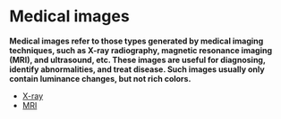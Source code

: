 # Medical images

**Medical images refer to those types generated by medical imaging techniques, such as X-ray radiography, magnetic resonance imaging (MRI), and ultrasound, etc. These images are useful for diagnosing, identify abnormalities, and treat disease. Such images usually only contain luminance changes, but not rich colors.**

  - [X-ray](./ImageTypes/medical/x.md)
  - [MRI](./ImageTypes/medical/mri.md)
 